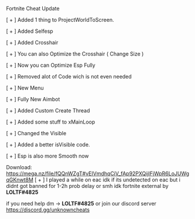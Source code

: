 Fortnite Cheat Update

[ + ] Added 1 thing to ProjectWorldToScreen.                                                                                                                                                       

[ + ] Added Selfesp                                                                                                                                                      

[ + ] Added Crosshair                                                                                                                                                      

[ + ] You can also Optimize the Crosshair ( Change Size )                                                                                                                                                      

[ + ] Now you can Optimize Esp Fully                                                                                                                                                      

[ + ] Removed alot of Code wich is not even needed                                                                                                                                                      

[ + ] New Menu                                                                                                                                                                                                        

[ + ] Fully New Aimbot                                                                                                                                                      

[ + ] Added Custom Create Thread                                                                                                                                                      

[ + ] Added some stuff to xMainLoop                                                                                                                                                      

[ + ] Changed the Visible                                                                                                                                                      

[ + ] Added a better isVisible code.                                                                                                                                                      

[ + ] Esp is also more Smooth now                                                                                                                                                      


Download: https://mega.nz/file/fQQnWZgT#vEIVmdhqCiV_fAp92PXQijlFjWpR6LoJUWgqGKnwt8M
[ + ] I played a while on eac idk if its undetected on eac but i didnt got banned for 1-2h prob delay or smh idk
fortnite external by **LOLTF#4825**

if you need help dm -> **LOLTF#4825** or join our discord server https://discord.gg/unknowncheats
